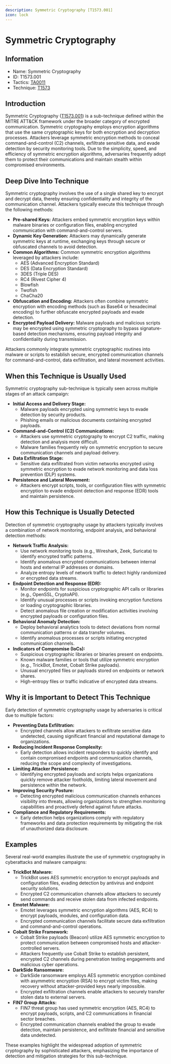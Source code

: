 ```yaml
---
description: Symmetric Cryptography [T1573.001]
icon: lock
---
```


# Symmetric Cryptography

## Information

* Name: Symmetric Cryptography
* ID: T1573.001
* Tactics: [TA0011](../)
* Technique: [T1573](./)

## Introduction

Symmetric Cryptography ([T1573.001](https://attack.mitre.org/techniques/T1573/001/)) is a sub-technique defined within the MITRE ATT\&CK framework under the broader category of encrypted communication. Symmetric cryptography employs encryption algorithms that use the same cryptographic keys for both encryption and decryption processes. Attackers leverage symmetric encryption methods to conceal command-and-control (C2) channels, exfiltrate sensitive data, and evade detection by security monitoring tools. Due to the simplicity, speed, and efficiency of symmetric encryption algorithms, adversaries frequently adopt them to protect their communications and maintain stealth within compromised environments.

## Deep Dive Into Technique

Symmetric cryptography involves the use of a single shared key to encrypt and decrypt data, thereby ensuring confidentiality and integrity of the communication channel. Attackers typically execute this technique through the following methods:

* **Pre-shared Keys:** Attackers embed symmetric encryption keys within malware binaries or configuration files, enabling encrypted communication with command-and-control servers.
* **Dynamic Key Generation:** Attackers may dynamically generate symmetric keys at runtime, exchanging keys through secure or obfuscated channels to avoid detection.
* **Common Algorithms:** Common symmetric encryption algorithms leveraged by attackers include:
  * AES (Advanced Encryption Standard)
  * DES (Data Encryption Standard)
  * 3DES (Triple DES)
  * RC4 (Rivest Cipher 4)
  * Blowfish
  * Twofish
  * ChaCha20
* **Obfuscation and Encoding:** Attackers often combine symmetric encryption with encoding methods (such as Base64 or hexadecimal encoding) to further obfuscate encrypted payloads and evade detection.
* **Encrypted Payload Delivery:** Malware payloads and malicious scripts may be encrypted using symmetric cryptography to bypass signature-based detection mechanisms, ensuring payload integrity and confidentiality during transmission.

Attackers commonly integrate symmetric cryptographic routines into malware or scripts to establish secure, encrypted communication channels for command-and-control, data exfiltration, and lateral movement activities.

## When this Technique is Usually Used

Symmetric cryptography sub-technique is typically seen across multiple stages of an attack campaign:

* **Initial Access and Delivery Stage:**
  * Malware payloads encrypted using symmetric keys to evade detection by security products.
  * Phishing emails or malicious documents containing encrypted payloads.
* **Command-and-Control (C2) Communications:**
  * Attackers use symmetric cryptography to encrypt C2 traffic, making detection and analysis more difficult.
  * Malware families frequently rely on symmetric encryption to secure communication channels and payload delivery.
* **Data Exfiltration Stage:**
  * Sensitive data exfiltrated from victim networks encrypted using symmetric encryption to evade network monitoring and data loss prevention (DLP) systems.
* **Persistence and Lateral Movement:**
  * Attackers encrypt scripts, tools, or configuration files with symmetric encryption to evade endpoint detection and response (EDR) tools and maintain persistence.

## How this Technique is Usually Detected

Detection of symmetric cryptography usage by attackers typically involves a combination of network monitoring, endpoint analysis, and behavioral detection methods:

* **Network Traffic Analysis:**
  * Use network monitoring tools (e.g., Wireshark, Zeek, Suricata) to identify encrypted traffic patterns.
  * Identify anomalous encrypted communications between internal hosts and external IP addresses or domains.
  * Analyze entropy levels of network traffic to detect highly randomized or encrypted data streams.
* **Endpoint Detection and Response (EDR):**
  * Monitor endpoints for suspicious cryptographic API calls or libraries (e.g., OpenSSL, CryptoAPI).
  * Identify unusual processes or scripts invoking encryption functions or loading cryptographic libraries.
  * Detect anomalous file creation or modification activities involving encrypted payloads or configuration files.
* **Behavioral Anomaly Detection:**
  * Deploy behavioral analytics tools to detect deviations from normal communication patterns or data transfer volumes.
  * Identify anomalous processes or scripts initiating encrypted communication channels.
* **Indicators of Compromise (IoCs):**
  * Suspicious cryptographic libraries or binaries present on endpoints.
  * Known malware families or tools that utilize symmetric encryption (e.g., TrickBot, Emotet, Cobalt Strike payloads).
  * Unusual encrypted files or payloads stored on endpoints or network shares.
  * High-entropy files or traffic indicative of encrypted data streams.

## Why it is Important to Detect This Technique

Early detection of symmetric cryptography usage by adversaries is critical due to multiple factors:

* **Preventing Data Exfiltration:**
  * Encrypted channels allow attackers to exfiltrate sensitive data undetected, causing significant financial and reputational damage to organizations.
* **Reducing Incident Response Complexity:**
  * Early detection allows incident responders to quickly identify and contain compromised endpoints and communication channels, reducing the scope and complexity of investigations.
* **Limiting Attacker Persistence:**
  * Identifying encrypted payloads and scripts helps organizations quickly remove attacker footholds, limiting lateral movement and persistence within the network.
* **Improving Security Posture:**
  * Detecting encrypted malicious communication channels enhances visibility into threats, allowing organizations to strengthen monitoring capabilities and proactively defend against future attacks.
* **Compliance and Regulatory Requirements:**
  * Early detection helps organizations comply with regulatory frameworks and data protection requirements by mitigating the risk of unauthorized data disclosure.

## Examples

Several real-world examples illustrate the use of symmetric cryptography in cyberattacks and malware campaigns:

* **TrickBot Malware:**
  * TrickBot uses AES symmetric encryption to encrypt payloads and configuration files, evading detection by antivirus and endpoint security solutions.
  * Encrypted C2 communication channels allow attackers to securely send commands and receive stolen data from infected endpoints.
* **Emotet Malware:**
  * Emotet leverages symmetric encryption algorithms (AES, RC4) to encrypt payloads, modules, and configuration data.
  * Encrypted communication channels facilitate secure data exfiltration and command-and-control operations.
* **Cobalt Strike Framework:**
  * Cobalt Strike payloads (Beacon) utilize AES symmetric encryption to protect communication between compromised hosts and attacker-controlled servers.
  * Attackers frequently use Cobalt Strike to establish persistent, encrypted C2 channels during penetration testing engagements and malicious cyber operations.
* **DarkSide Ransomware:**
  * DarkSide ransomware employs AES symmetric encryption combined with asymmetric encryption (RSA) to encrypt victim files, making recovery without attacker-provided keys nearly impossible.
  * Encrypted exfiltration channels enable attackers to securely transfer stolen data to external servers.
* **FIN7 Group Attacks:**
  * FIN7 threat group has used symmetric encryption (AES, RC4) to encrypt payloads, scripts, and C2 communications in financial sector breaches.
  * Encrypted communication channels enabled the group to evade detection, maintain persistence, and exfiltrate financial and sensitive data undetected.

These examples highlight the widespread adoption of symmetric cryptography by sophisticated attackers, emphasizing the importance of detection and mitigation strategies for this sub-technique.
